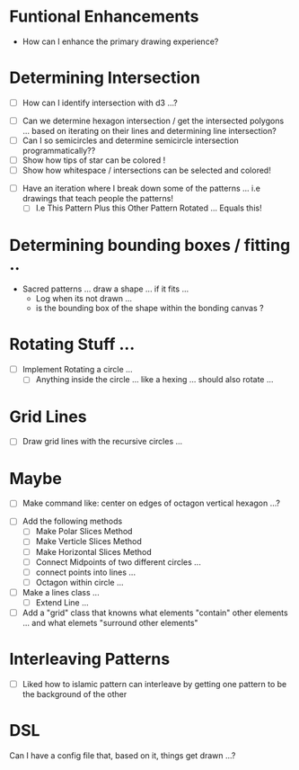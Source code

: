 # Funtional Enhancements
- How can I enhance the primary drawing experience?

# Determining Intersection
* [ ] How can I identify intersection with d3 …?
- [ ] Can we determine hexagon intersection / get the intersected polygons … based on iterating on their lines and determining line intersection?
- [ ] Can I so semicircles and determine semicircle intersection programmatically??
- [ ] Show how tips of star can be colored !
- [ ] Show how whitespace / intersections can be selected and colored!
* [ ] Have an iteration where I break down some of the patterns ... i.e drawings that teach people the patterns!
  * [ ] I.e This Pattern Plus this Other Pattern Rotated … Equals this!

# Determining bounding boxes / fitting ..
- Sacred patterns ... draw a shape ... if it fits ...
	- Log when its not drawn ...
	- is the bounding box of the shape within the bonding canvas ?

# Rotating Stuff ...
* [ ] Implement Rotating a circle …
  * [ ] Anything inside the circle … like a hexing … should also rotate …

# Grid Lines
- [ ] Draw grid lines with the recursive circles ...

# Maybe
* [ ] Make command like: center on edges of octagon vertical hexagon …?

- [ ] Add the following methods
    - [ ] Make Polar Slices Method
    - [ ] Make Verticle Slices Method
    - [ ] Make Horizontal Slices Method
    - [ ] Connect Midpoints of two different circles ...
    - [ ] connect points into lines ...
    - [ ] Octagon within circle ...

- [ ] Make a lines class ...
    - [ ] Extend Line ...

- [ ] Add a "grid" class that knowns what elements "contain" other elements ... and what elemets "surround other elements"

# Interleaving Patterns
* [ ] Liked how to islamic pattern can interleave by getting one pattern to be the background of the other

# DSL
Can I have a config file that, based on it, things get drawn ...?